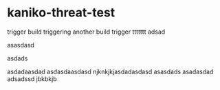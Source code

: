 # kaniko-threat-test

trigger build
triggering another build
trigger
ttttttt
adsad

asasdasd

asdads


asdadaasdad
asdasdaasdasd
njknkjkjasdadasdasd
asasdads
asadasdad
adsadssd
jbkbkjb
